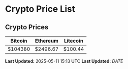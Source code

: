 # Crypto Price List

## Crypto Prices
| Bitcoin | Ethereum | Litecoin |
| ------- | -------- | -------- |
| $104380 | $2496.67 | $100.44 |
**Last Updated:** 2025-05-11 15:13 UTC
**Last Updated:** $DATE$
